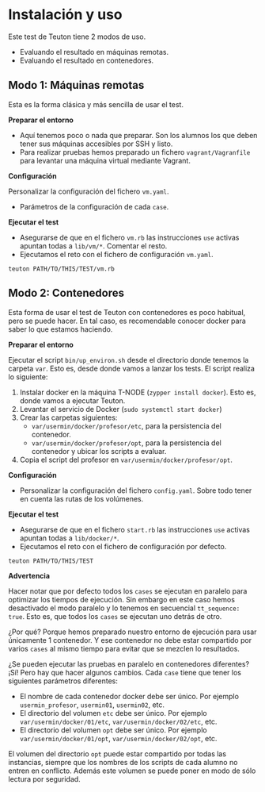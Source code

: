 
# Instalación y uso

Este test de Teuton tiene 2 modos de uso.
* Evaluando el resultado en máquinas remotas.
* Evaluando el resultado en contenedores.

## Modo 1: Máquinas remotas

Esta es la forma clásica y más sencilla de usar el test.

**Preparar el entorno**

* Aquí tenemos poco o nada que preparar. Son los alumnos los que deben tener sus máquinas accesibles por SSH y listo.
* Para realizar pruebas hemos preparado un fichero `vagrant/Vagranfile` para levantar una máquina virtual mediante Vagrant.

**Configuración**

Personalizar la configuración del fichero `vm.yaml`.
* Parámetros de la configuración de cada `case`.

**Ejecutar el test**

* Asegurarse de que en el fichero `vm.rb` las instrucciones `use` activas apuntan todas a `lib/vm/*`. Comentar el resto.
* Ejecutamos el reto con el fichero de configuración `vm.yaml`.
```
teuton PATH/TO/THIS/TEST/vm.rb
```

## Modo 2: Contenedores

Esta forma de usar el test de Teuton con contenedores es poco habitual, pero se puede hacer. En tal caso, es recomendable conocer docker para saber lo que estamos haciendo.

**Preparar el entorno**

Ejecutar el script `bin/up_environ.sh` desde el directorio donde tenemos la carpeta `var`. Esto es, desde  donde vamos a lanzar los tests. El script realiza lo siguiente:
1. Instalar docker en la máquina T-NODE (`zypper install docker`). Esto es, donde vamos a ejecutar Teuton.
2. Levantar el servicio de Docker (`sudo systemctl start docker`)
3. Crear las carpetas siguientes:
    * `var/usermin/docker/profesor/etc`, para la persistencia del contenedor.
    * `var/usermin/docker/profesor/opt`, para la persistencia del contenedor y ubicar los scripts a evaluar.
4. Copia el script del profesor en `var/usermin/docker/profesor/opt`.

**Configuración**

* Personalizar la configuración del fichero `config.yaml`. Sobre todo tener en cuenta las rutas de los volúmenes.

**Ejecutar el test**

* Asegurarse de que en el fichero `start.rb` las instrucciones `use` activas apuntan todas a `lib/docker/*`.
* Ejecutamos el reto con el fichero de configuración por defecto.
```
teuton PATH/TO/THIS/TEST
```

**Advertencia**

Hacer notar que por defecto todos los `cases` se ejecutan en paralelo para optimizar los tiempos de ejecución. Sin embargo en este caso hemos desactivado el modo paralelo y lo tenemos en secuencial `tt_sequence: true`. Esto es, que todos los `cases` se ejecutan uno detrás de otro.

¿Por qué? Porque hemos preparado nuestro entorno de ejecución para usar únicamente 1 contenedor. Y ese contenedor no debe estar compartido por varios `cases` al mismo tiempo para evitar que se mezclen lo resultados.

¿Se pueden ejecutar las pruebas en paralelo en contenedores diferentes? ¡Sí! Pero hay que hacer algunos cambios. Cada `case` tiene que tener los siguientes parámetros diferentes:
* El nombre de cada contenedor docker debe ser único. Por ejemplo `usermin_profesor`, `usermin01`, `usermin02`, etc.
* El directorio del volumen `etc` debe ser único. Por ejemplo `var/usermin/docker/01/etc`, `var/usermin/docker/02/etc`, etc.
* El directorio del volumen `opt` debe ser único. Por ejemplo `var/usermin/docker/01/opt`, `var/usermin/docker/02/opt`, etc.

El volumen del directorio `opt` puede estar compartido por todas las instancias, siempre que los nombres de los scripts de cada alumno no entren en conflicto. Además este volumen se puede poner en modo de sólo lectura por seguridad.
